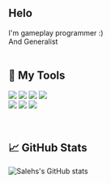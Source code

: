 <h2>Helo</h2>
I'm gameplay programmer :) <br>
And Generalist <br>

<br>
<h2>🔧 My Tools</h2>

![](https://img.shields.io/badge/Game&nbsp;Engine-Unity-informational?style=for-the-badge&logo=Unity&logoColor=white&color=2bbc8a)
![](https://img.shields.io/badge/IDE-Visual&nbsp;Studio-informational?style=for-the-badge&logo=VisualStudio&logoColor=white&color=2bbc8a)
![](https://img.shields.io/badge/Language-CSharp-informational?style=for-the-badge&logo=CSharp&logoColor=white&color=2bbc8a)
![](https://img.shields.io/badge/Version&nbsp;Control-Github-informational?style=for-the-badge&logo=GitHub&logoColor=white&color=2bbc8a)
<br>
![](https://img.shields.io/badge/3D-Maya-informational?style=for-the-badge&logo=Autodesk&logoColor=white&color=2bbc8a)
![](https://img.shields.io/badge/Texture-Substance&nbsp;Painter-informational?style=for-the-badge&logo=Adobe&logoColor=white&color=2bbc8a)
![](https://img.shields.io/badge/Photo&nbsp;Edit-Photoshop-informational?style=for-the-badge&logo=AdobePhotoshop&logoColor=white&color=2bbc8a)

<br>
<h2>📈 GitHub Stats</h2>
  
![Salehs's GitHub stats](https://github-readme-stats.vercel.app/api?username=salehb02&theme=dark&show_icons=true)

